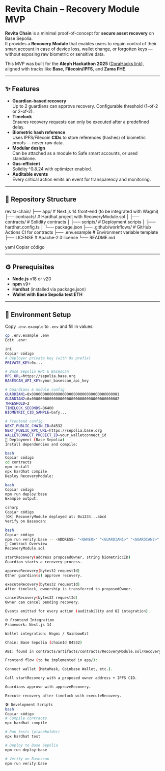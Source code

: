 # Revita Chain – Recovery Module MVP

**Revita Chain** is a minimal proof-of-concept for **secure asset recovery** on Base Sepolia.  
It provides a **Recovery Module** that enables users to regain control of their smart account in case of device loss, wallet change, or forgotten keys — without exposing raw biometric or sensitive data.

This MVP was built for the **Aleph Hackathon 2025** ([DoraHacks link](https://dorahacks.io/hackathon/aleph-hackathon/)), aligned with tracks like **Base**, **Filecoin/IPFS**, and **Zama FHE**.

---

## ✨ Features

- **Guardian-based recovery**  
  Up to 2 guardians can approve recovery. Configurable threshold (1-of-2 or 2-of-2).
- **Timelock**  
  Ensures recovery requests can only be executed after a predefined delay.
- **Biometric hash reference**  
  Uses IPFS/Filecoin **CIDs** to store references (hashes) of biometric proofs — never raw data.
- **Modular design**  
  Can be attached as a module to Safe smart accounts, or used standalone.
- **Gas-efficient**  
  Solidity ^0.8.24 with optimizer enabled.
- **Auditable events**  
  Every critical action emits an event for transparency and monitoring.

---

## 📂 Repository Structure

revita-chain/
├── app/ # Next.js 14 front-end (to be integrated with Wagmi)
├── contracts/ # Hardhat project with RecoveryModule.sol
│ ├── contracts/ # Solidity contracts
│ ├── scripts/ # Deployment scripts
│ ├── hardhat.config.ts
│ └── package.json
├── .github/workflows/ # GitHub Actions CI for contracts
├── .env.example # Environment variable template
├── LICENSE # Apache-2.0 license
└── README.md

yaml
Copiar código

---

## ⚙️ Prerequisites

- **Node.js** v18 or v20
- **npm** v9+
- **Hardhat** (installed via package.json)
- **Wallet with Base Sepolia test ETH**

---

## 🔑 Environment Setup

Copy `.env.example` to `.env` and fill in values:

```bash
cp .env.example .env
Edit .env:

ini
Copiar código
# Deployer private key (with 0x prefix)
PRIVATE_KEY=0x...

# Base Sepolia RPC & Basescan
RPC_URL=https://sepolia.base.org
BASESCAN_API_KEY=your_basescan_api_key

# Guardians & module config
GUARDIAN1=0x0000000000000000000000000000000000000001
GUARDIAN2=0x0000000000000000000000000000000000000002
THRESHOLD=2
TIMELOCK_SECONDS=86400
BIOMETRIC_CID_SAMPLE=bafy...

# Frontend config
NEXT_PUBLIC_CHAIN_ID=84532
NEXT_PUBLIC_RPC_URL=https://sepolia.base.org
WALLETCONNECT_PROJECT_ID=your_walletconnect_id
🚀 Deployment (Base Sepolia)
Install dependencies and compile:

bash
Copiar código
cd contracts
npm install
npx hardhat compile
Deploy RecoveryModule:

bash
Copiar código
npm run deploy:base
Example output:

csharp
Copiar código
[OK] RecoveryModule deployed at: 0x1234...abcd
Verify on Basescan:

bash
Copiar código
npm run verify:base -- <ADDRESS> "<OWNER>" "<GUARDIAN1>" "<GUARDIAN2>" <THRESHOLD> <TIMELOCK_SECONDS>
🧩 Contract Overview
RecoveryModule.sol

startRecovery(address proposedOwner, string biometricCID)
Guardian starts a recovery process.

approveRecovery(bytes32 requestId)
Other guardian(s) approve recovery.

executeRecovery(bytes32 requestId)
After timelock, ownership is transferred to proposedOwner.

cancelRecovery(bytes32 requestId)
Owner can cancel pending recovery.

Events emitted for every action (auditability and UI integration).

🌐 Frontend Integration
Framework: Next.js 14

Wallet integration: Wagmi / RainbowKit

Chain: Base Sepolia (chainId 84532)

ABI: found in contracts/artifacts/contracts/RecoveryModule.sol/RecoveryModule.json

Frontend flow (to be implemented in app/):

Connect wallet (MetaMask, Coinbase Wallet, etc.).

Call startRecovery with a proposed owner address + IPFS CID.

Guardians approve with approveRecovery.

Execute recovery after timelock with executeRecovery.

🛠️ Development Scripts
bash
Copiar código
# Compile contracts
npx hardhat compile

# Run tests (placeholder)
npx hardhat test

# Deploy to Base Sepolia
npm run deploy:base

# Verify on Basescan
npm run verify:base


